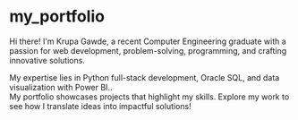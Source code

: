 # my_portfolio
Hi there! I'm Krupa Gawde, a recent Computer Engineering graduate with a passion for web development, problem-solving, programming, and crafting innovative solutions. 
<p>My expertise lies in Python full-stack development, Oracle SQL, and data visualization with Power BI.. <br>My portfolio showcases projects that highlight my skills. Explore my work to see how I translate ideas into impactful solutions!</p>
